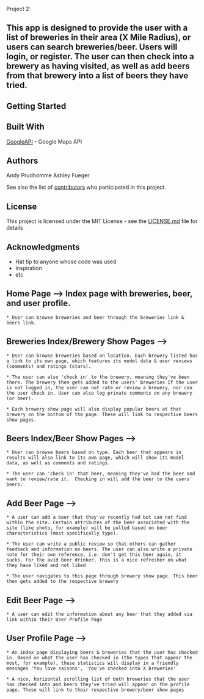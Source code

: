 Project 2:


## This app is designed to provide the user with a list of breweries in their area (X Mile Radius), or users can search breweries/beer. Users will login, or register. The user can then check into a brewery as having visited, as well as add beers from that brewery into a list of beers they have tried. 

## Getting Started

## Built With
[GoogleAPI](http:) - Google Maps API

## Authors
Andy Prudhomme
Ashley Fueger


See also the list of [contributors](https://github.com/your/project/contributors) who participated in this project.

## License

This project is licensed under the MIT License - see the [LICENSE.md](LICENSE.md) file for details

## Acknowledgments

* Hat tip to anyone whose code was used
* Inspiration
* etc

## Home Page --> Index page with breweries, beer, and user profile.

	* User can browse breweries and beer through the breweries link & beers link.

## Breweries Index/Brewery Show Pages --> 
	* User can browse breweries based on location. Each brewery listed has a link to its own page, which features its model data & user reviews (comments) and ratings (stars). 

	* The user can also 'check in' to the brewery, meaning they've been there. The brewery then gets added to the users' breweries If the user is not logged in, the user can not rate or review a brewery, nor can the user check in. User can also log private comments on any brewery (or beer).
	
	* Each brewery show page will also display popular beers at that brewery on the bottom of the page. These will link to respective beers show pages.


## Beers Index/Beer Show Pages --> 
	* User can browse beers based on type. Each beer that appears in results will also link to its own page, which will show its model data, as well as comments and ratings. 

	* The user can 'check in' that beer, meaning they've had the beer and want to review/rate it.  Checking in will add the beer to the users' beers.


## Add Beer Page --> 
	* A user can add a beer that they've recently had but can not find within the site. Certain attributes of the beer associated with the site (like photo, for example) will be pulled based on beer characteristics (most specifically type).

	* The user can write a public review so that others can gather feedback and information on beers. The user can also write a private note for their own reference, i.e. don't get this beer again, it sucks. For the avid beer drinker, this is a nice refresher on what they have liked and not liked

	* The user navigates to this page through brewery show page. This beer then gets added to the respective brewery

## Edit Beer Page -->
	* A user can edit the information about any beer that they added via link within their User Profile Page

## User Profile Page --> 
	* An index page displaying beers & breweries that the user has checked in. Based on what the user has checked in (the types that appear the most, for example), these statistics will display in a friendly messages 'You love saisons', 'You've checked into X breweries'

	* A nice, horizontal scrolling list of both breweries that the user has checked into and beers they've tried will appear on the profile page. These will link to their respective brewery/beer show pages

 